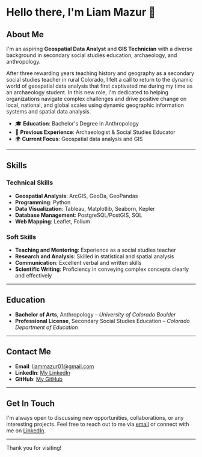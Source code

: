 # Hello there, I'm Liam Mazur 👋

## About Me

I'm an aspiring **Geospatial Data Analyst** and **GIS Technician** with a diverse background in secondary social studies education, archaeology, and anthropology.

After three rewarding years teaching history and geography as a secondary social studies teacher in rural Colorado, I felt a call to return to the dynamic world of geospatial data analysis that first captivated me during my time as an archaeology student. In this new role, I'm dedicated to helping organizations navigate complex challenges and drive positive change on local, national, and global scales using dynamic geographic information systems and spatial data analysis.

- 🎓 **Education**: Bachelor's Degree in Anthropology
- 🏫 **Previous Experience**: Archaeologist & Social Studies Educator
- 🌍 **Current Focus**: Geospatial data analysis and GIS

---

## Skills

### Technical Skills

- **Geospatial Analysis**: ArcGIS, GeoDa, GeoPandas
- **Programming**: Python
- **Data Visualization**: Tableau, Matplotlib, Seaborn, Kepler
- **Database Management**: PostgreSQL/PostGIS, SQL
- **Web Mapping**: Leaflet, Folium

### Soft Skills

- **Teaching and Mentoring**: Experience as a social studies teacher
- **Research and Analysis**: Skilled in statistical and spatial analysis
- **Communication**: Excellent verbal and written skills
- **Scientific Writing**: Proficiency in conveying complex concepts clearly and effectively

---

## Education

- **Bachelor of Arts**, Anthropology – _University of Colorado Boulder_
- **Professional License**, Secondary Social Studies Education – _Colorado Department of Education_

---

## Contact Me

- **Email**: liammazur01@gmail.com
- **LinkedIn**: [My LinkedIn](https://www.linkedin.com/in/liammazur)
- **GitHub**: [My GitHub](https://github.com/Mail-Runner)

---

## Get In Touch

I'm always open to discussing new opportunities, collaborations, or any interesting projects. Feel free to reach out to me via [email](mailto:liammazur01@gmail.com) or connect with me on [LinkedIn](https://www.linkedin.com/in/liammazur).

---

Thank you for visiting!


<!---
Mail-Runner/Mail-Runner is a ✨ special ✨ repository because its `README.md` (this file) appears on your GitHub profile.
You can click the Preview link to take a look at your changes.
--->
